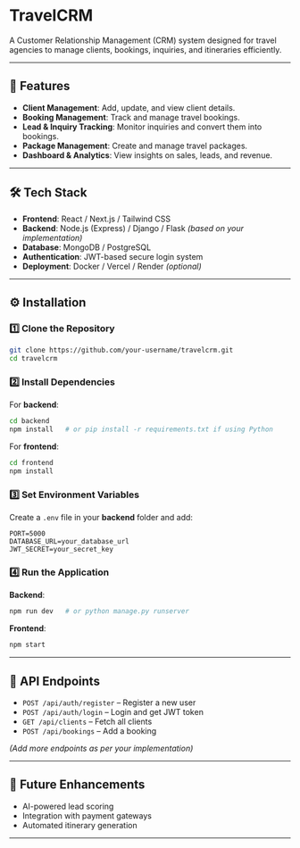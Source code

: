 # TravelCRM

A Customer Relationship Management (CRM) system designed for travel agencies to manage clients, bookings, inquiries, and itineraries efficiently.

---

## 🚀 Features
- **Client Management**: Add, update, and view client details.
- **Booking Management**: Track and manage travel bookings.
- **Lead & Inquiry Tracking**: Monitor inquiries and convert them into bookings.
- **Package Management**: Create and manage travel packages.
- **Dashboard & Analytics**: View insights on sales, leads, and revenue.

---

## 🛠 Tech Stack
- **Frontend**: React / Next.js / Tailwind CSS
- **Backend**: Node.js (Express) / Django / Flask *(based on your implementation)*
- **Database**: MongoDB / PostgreSQL
- **Authentication**: JWT-based secure login system
- **Deployment**: Docker / Vercel / Render *(optional)*

---

## ⚙️ Installation

### 1️⃣ Clone the Repository
```bash
git clone https://github.com/your-username/travelcrm.git
cd travelcrm
```

### 2️⃣ Install Dependencies
For **backend**:
```bash
cd backend
npm install   # or pip install -r requirements.txt if using Python
```

For **frontend**:
```bash
cd frontend
npm install
```

### 3️⃣ Set Environment Variables
Create a `.env` file in your **backend** folder and add:
```
PORT=5000
DATABASE_URL=your_database_url
JWT_SECRET=your_secret_key
```

### 4️⃣ Run the Application
**Backend**:
```bash
npm run dev   # or python manage.py runserver
```
**Frontend**:
```bash
npm start
```

---

## 📡 API Endpoints
- `POST /api/auth/register` – Register a new user
- `POST /api/auth/login` – Login and get JWT token
- `GET /api/clients` – Fetch all clients
- `POST /api/bookings` – Add a booking

*(Add more endpoints as per your implementation)*

---



## 🔮 Future Enhancements
- AI-powered lead scoring
- Integration with payment gateways
- Automated itinerary generation

---



